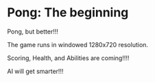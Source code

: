 # Pong: The beginning

Pong, but better!!!


The game runs in windowed 1280x720 resolution. 

Scoring, Health, and Abilities are coming!!!!

AI will get smarter!!!
